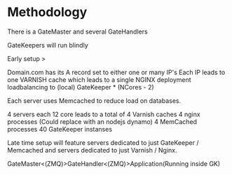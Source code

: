 
Methodology 
===============
There is a GateMaster and several GateHandlers

GateKeepers will run blindly

Early setup >

Domain.com has its A record set to either one or many IP's
Each IP leads to one VARNISH cache which leads to a single NGINX deployment loadbalancing to (local) GateKeeper * (NCores - 2) 

Each server uses Memcached to reduce load on databases.

4 servers each 12 core leads to a total of
    4 Varnish caches
    4 nginx processes (Could replace with an nodejs dynamo)
    4 MemCached processes
    40 GateKeeper instanses
    

Late time setup will feature servers dedicated to just GateKeeper / Memcached and servers dedicated to just Varnish / Nginx.

GateMaster<(ZMQ)>GateHandler<(ZMQ)>Application(Running inside GK)
